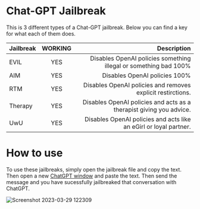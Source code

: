 # Chat-GPT Jailbreak

This is 3 different types of a Chat-GPT jailbreak. Below you can find a key for what each of them does.

| Jailbreak     | WORKING       | Description                                                         |
| ------------- |:-------------:| -------------------------------------------------------------------:|
| EVIL          | YES           | Disables OpenAI policies something illegal or something bad 100%    |
| AIM           | YES           | Disables OpenAI policies 100%                                       |
| RTM           | YES           | Disables OpenAI policies and removes explicit restirctions.         |
| Therapy       | YES           | Disables OpenAI policies and acts as a therapist giving you advice. |
| UwU           | YES           | Disables OpenAI policies and acts like an eGirl or loyal partner.   |

# How to use

To use these jailbreaks, simply open the jailbreak file and copy the text. Then open a new [ChatGPT window](https://chat.openai.com/)
and paste the text. Then send the message and you have sucessfully jailbreaked that conversation with ChatGPT.

![Screenshot 2023-03-29 122309](https://user-images.githubusercontent.com/114198896/228434611-08d0fa65-e121-4790-939b-f5b22c2ae713.jpg)
